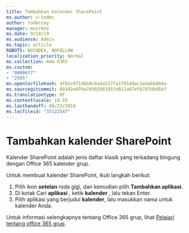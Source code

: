 ```yaml
---
title: Tambahkan kalender SharePoint
ms.author: v-todmc
author: todmccoy
manager: mnirkhe
ms.date: 9/18/19
ms.audience: Admin
ms.topic: article
ROBOTS: NOINDEX, NOFOLLOW
localization_priority: Normal
ms.collection: Adm_O365
ms.custom:
- "9000677"
- "2585"
ms.openlocfilehash: 4f01c0f1d6b8c6ada537fa1f91ddec1edabb804a
ms.sourcegitcommit: 6b102e079a7d30298105fd811a67efb707d6d5bf
ms.translationtype: MT
ms.contentlocale: id-ID
ms.lasthandoff: 09/23/2019
ms.locfileid: "37122547"
---
```

# <a name="add-a-sharepoint-calendar"></a>Tambahkan kalender SharePoint

Kalender SharePoint adalah jenis daftar klasik yang terkadang bingung dengan Office 365 kalender grup.
 
Untuk membuat kalender SharePoint, ikuti langkah berikut:
 
1.  Pilih ikon **setelan** roda gigi, dan kemudian pilih **Tambahkan aplikasi**.
2.  Di kotak Cari **aplikasi** , ketik **kalender** , lalu tekan Enter.
3.  Pilih aplikasi yang berjudul **kalender**, lalu masukkan nama untuk kalender Anda.

Untuk informasi selengkapnya tentang Office 365 grup, lihat [Pelajari tentang office 365 grup](https://support.office.com/article/Learn-about-Office-365-groups-b565caa1-5c40-40ef-9915-60fdb2d97fa2).


